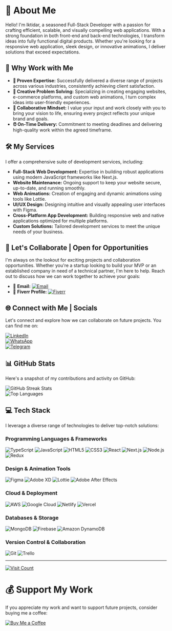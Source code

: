 
# 👋 About Me

Hello! I'm Iktidar, a seasoned Full-Stack Developer with a passion for crafting efficient, scalable, and visually compelling web applications. With a strong foundation in both front-end and back-end technologies, I transform ideas into fully functional digital products. Whether you're looking for a responsive web application, sleek design, or innovative animations, I deliver solutions that exceed expectations.

## 🌟 Why Work with Me

- **🚀 Proven Expertise:** Successfully delivered a diverse range of projects across various industries, consistently achieving client satisfaction.
- **🎨 Creative Problem Solving:** Specializing in creating engaging websites, e-commerce platforms, and custom web animations, I turn complex ideas into user-friendly experiences.
- **🤝 Collaborative Mindset:** I value your input and work closely with you to bring your vision to life, ensuring every project reflects your unique brand and goals.
- **⏰ On-Time Delivery:** Commitment to meeting deadlines and delivering high-quality work within the agreed timeframe.

## 🛠️ My Services

I offer a comprehensive suite of development services, including:

- **Full-Stack Web Development:** Expertise in building robust applications using modern JavaScript frameworks like Next.js.
- **Website Maintenance:** Ongoing support to keep your website secure, up-to-date, and running smoothly.
- **Web Animations:** Creation of engaging and dynamic animations using tools like Lottie.
- **UI/UX Design:** Designing intuitive and visually appealing user interfaces with Figma.
- **Cross-Platform App Development:** Building responsive web and native applications optimized for multiple platforms.
- **Custom Solutions:** Tailored development services to meet the unique needs of your business.

## 💼 Let's Collaborate | Open for Opportunities

I'm always on the lookout for exciting projects and collaboration opportunities. Whether you're a startup looking to build your MVP or an established company in need of a technical partner, I'm here to help. Reach out to discuss how we can work together to achieve your goals:

- 📧 **Email:** [![Email](https://img.shields.io/badge/Mail-%e3392b.svg?logo=Gmail&logoColor=white)](mailto:iktidar2978@gmail.com)
- 💼 **Fiverr Profile:** [![Fiverr](https://img.shields.io/badge/Fiverr-%1DBF73.svg?logo=Fiverr&logoColor=white)](https://www.fiverr.com/azmineiktidar)

## 🌐 Connect with Me | Socials

Let's connect and explore how we can collaborate on future projects. You can find me on:

[![LinkedIn](https://img.shields.io/badge/LinkedIn-%230077B5.svg?logo=linkedin&logoColor=white)](https://www.linkedin.com/in/azmineiktidar/)  
[![WhatsApp](https://img.shields.io/badge/WhatsApp-25D366?logo=whatsapp&logoColor=white)](https://wa.link/6elawo)  
[![Telegram](https://img.shields.io/badge/Telegram-26A5E4?logo=telegram&logoColor=white)](https://t.me/electron2978)

## 📊 GitHub Stats

Here's a snapshot of my contributions and activity on GitHub:

![GitHub Streak Stats](https://github-readme-streak-stats.herokuapp.com/?user=azmine-iktidar&theme=dark&hide_border=false)  
![Top Languages](https://github-readme-stats.vercel.app/api/top-langs/?username=azmine-iktidar&theme=dark&hide_border=false&include_all_commits=true&count_private=true&layout=compact)

## 💻 Tech Stack

I leverage a diverse range of technologies to deliver top-notch solutions:

### **Programming Languages & Frameworks**
![TypeScript](https://img.shields.io/badge/TypeScript-%23007ACC.svg?style=for-the-badge&logo=typescript&logoColor=white)
![JavaScript](https://img.shields.io/badge/JavaScript-%23323330.svg?style=for-the-badge&logo=javascript&logoColor=%23F7DF1E)
![HTML5](https://img.shields.io/badge/HTML5-%23E34F26.svg?style=for-the-badge&logo=html5&logoColor=white)
![CSS3](https://img.shields.io/badge/CSS3-%231572B6.svg?style=for-the-badge&logo=css3&logoColor=white)
![React](https://img.shields.io/badge/React-%2320232a.svg?style=for-the-badge&logo=react&logoColor=%2361DAFB)
![Next.js](https://img.shields.io/badge/Next-black?style=for-the-badge&logo=next.js&logoColor=white)
![Node.js](https://img.shields.io/badge/Node.js-6DA55F?style=for-the-badge&logo=node.js&logoColor=white)
![Redux](https://img.shields.io/badge/Redux-%23593d88.svg?style=for-the-badge&logo=redux&logoColor=white)

### **Design & Animation Tools**
![Figma](https://img.shields.io/badge/Figma-%23F24E1E.svg?style=for-the-badge&logo=figma&logoColor=white)
![Adobe XD](https://img.shields.io/badge/Adobe_XD-FF61F6?style=for-the-badge&logo=adobe-xd&logoColor=white)
![Lottie](https://img.shields.io/badge/Lottie-009FFF?style=for-the-badge&logo=lottie&logoColor=white)
![Adobe After Effects](https://img.shields.io/badge/Adobe_After_Effects-9999FF.svg?style=for-the-badge&logo=Adobe_After_Effects&logoColor=white)

### **Cloud & Deployment**
![AWS](https://img.shields.io/badge/AWS-%23FF9900.svg?style=for-the-badge&logo=amazon-aws&logoColor=white)
![Google Cloud](https://img.shields.io/badge/GoogleCloud-%234285F4.svg?style=for-the-badge&logo=google-cloud&logoColor=white)
![Netlify](https://img.shields.io/badge/Netlify-%23000000.svg?style=for-the-badge&logo=netlify&logoColor=#00C7B7)
![Vercel](https://img.shields.io/badge/Vercel-%23000000.svg?style=for-the-badge&logo=vercel&logoColor=white)

### **Databases & Storage**
![MongoDB](https://img.shields.io/badge/MongoDB-%234ea94b.svg?style=for-the-badge&logo=mongodb&logoColor=white)
![Firebase](https://img.shields.io/badge/Firebase-039BE5?style=for-the-badge&logo=Firebase&logoColor=white)
![Amazon DynamoDB](https://img.shields.io/badge/Amazon_DynamoDB-4053D6?style=for-the-badge&logo=Amazon_DynamoDB&logoColor=white)

### **Version Control & Collaboration**
![Git](https://img.shields.io/badge/Git-fc6d26?style=for-the-badge&logo=git&logoColor=white)
![Trello](https://img.shields.io/badge/Trello-%23026AA7.svg?style=for-the-badge&logo=Trello&logoColor=white)

---

[![Visit Count](https://visitcount.itsvg.in/api?id=azmine-iktidar&icon=0&color=0)](https://visitcount.itsvg.in)

# 💰 Support My Work

If you appreciate my work and want to support future projects, consider buying me a coffee:

[![Buy Me a Coffee](https://img.shields.io/badge/Buy%20Me%20a%20Coffee-ffdd00?style=for-the-badge&logo=buy-me-a-coffee&logoColor=black)](https://buymeacoffee.com/iktidar2978)

